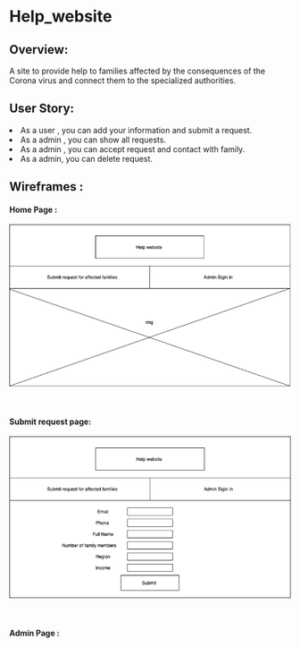 # Help_website

## Overview:

A site to provide help to families affected by the consequences of the Corona virus and connect them to the specialized authorities.

## User Story:
<li>As a user , you can add your information and submit a request.

<li> As a admin , you can show all requests.
<li> As a admin , you can accept request and contact with family. 
<li>As a admin, you can delete request.

## Wireframes :

#### Home Page :

![home_page](imgs/home_page.png)

<br>

#### Submit request page:
![home_page](imgs/submit_requist_page.png)

<br>

#### Admin Page :

